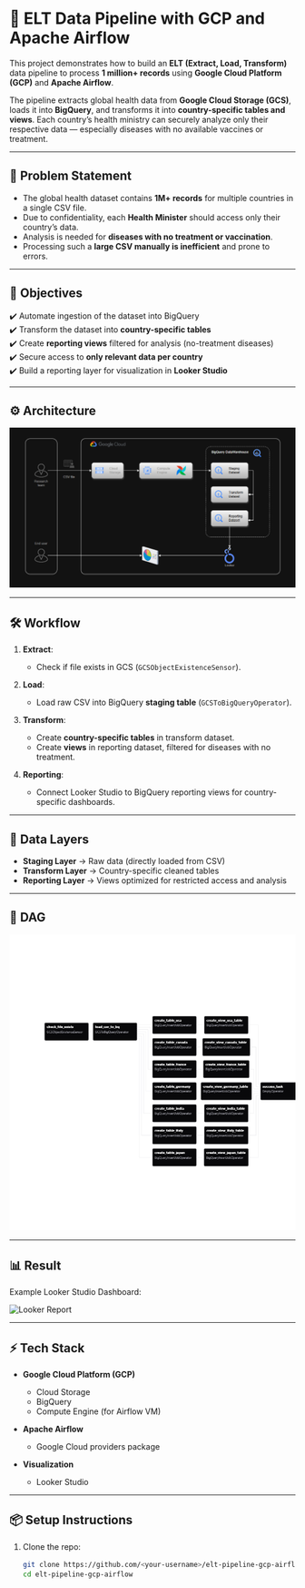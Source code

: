# 🚀 ELT Data Pipeline with GCP and Apache Airflow

This project demonstrates how to build an **ELT (Extract, Load, Transform)** data pipeline to process **1 million+ records** using **Google Cloud Platform (GCP)** and **Apache Airflow**.  

The pipeline extracts global health data from **Google Cloud Storage (GCS)**, loads it into **BigQuery**, and transforms it into **country-specific tables and views**. Each country’s health ministry can securely analyze only their respective data — especially diseases with no available vaccines or treatment.

---

## 📌 Problem Statement

- The global health dataset contains **1M+ records** for multiple countries in a single CSV file.
- Due to confidentiality, each **Health Minister** should access only their country’s data.
- Analysis is needed for **diseases with no treatment or vaccination**.
- Processing such a **large CSV manually is inefficient** and prone to errors.

---

## 🎯 Objectives

✔️ Automate ingestion of the dataset into BigQuery  
✔️ Transform the dataset into **country-specific tables**  
✔️ Create **reporting views** filtered for analysis (no-treatment diseases)  
✔️ Secure access to **only relevant data per country**  
✔️ Build a reporting layer for visualization in **Looker Studio**

---

## ⚙️ Architecture

![Architecture](assets/ELT_Architecture.png)

---

## 🛠️ Workflow

1. **Extract**:  
   - Check if file exists in GCS (`GCSObjectExistenceSensor`).

2. **Load**:  
   - Load raw CSV into BigQuery **staging table** (`GCSToBigQueryOperator`).

3. **Transform**:  
   - Create **country-specific tables** in transform dataset.  
   - Create **views** in reporting dataset, filtered for diseases with no treatment.

4. **Reporting**:  
   - Connect Looker Studio to BigQuery reporting views for country-specific dashboards.

---

## 📂 Data Layers

- **Staging Layer** → Raw data (directly loaded from CSV)  
- **Transform Layer** → Country-specific cleaned tables  
- **Reporting Layer** → Views optimized for restricted access and analysis  

---

## 📜 DAG

![DAG Graph](assets/workflow_graph.png)

---

## 📊 Result

Example Looker Studio Dashboard:

![Looker Report](assets/Indian_Health_&_Disease_Report.png)

---

## ⚡ Tech Stack

- **Google Cloud Platform (GCP)**
  - Cloud Storage  
  - BigQuery  
  - Compute Engine (for Airflow VM)  

- **Apache Airflow**
  - Google Cloud providers package  

- **Visualization**
  - Looker Studio  

---

## 📦 Setup Instructions

1. Clone the repo:
   ```bash
   git clone https://github.com/<your-username>/elt-pipeline-gcp-airflow.git
   cd elt-pipeline-gcp-airflow
